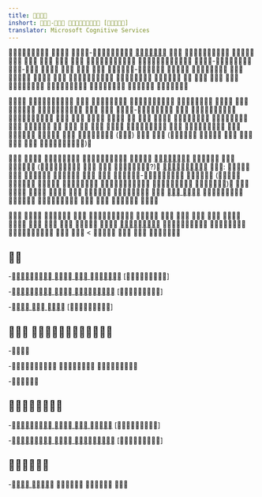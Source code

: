 ```yaml
---
title: 
inshort: -  []
translator: Microsoft Cognitive Services
---
```



  - [](://)           - -     -                  

            -                            ()   (      )

     [](://)    (   ?) [](://) :       -  (      )         [ ](://)       

                 [](://)      <    


---------

-[   ](://)
    \[\]

-[  ](://)
    \[\]

-[  ](://)
    \[\]

 
--------------------

-

-  

-


--------------------

-[   ](://)
    \[\]

-[  ](://)
    \[\]


---------

-[ ](://)   


